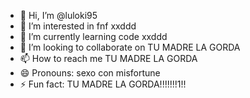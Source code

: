 - 👋 Hi, I’m @luloki95
- 👀 I’m interested in fnf xxddd
- 🌱 I’m currently learning code xxddd
- 💞️ I’m looking to collaborate on TU MADRE LA GORDA
- 📫 How to reach me TU MADRE LA GORDA
- 😄 Pronouns: sexo con misfortune
- ⚡ Fun fact: TU MADRE LA GORDA!!!!!!!1!!

<!---
luloki95/luloki95 is a ✨ special ✨ repository because its `README.md` (this file) appears on your GitHub profile.
You can click the Preview link to take a look at your changes.
--->
